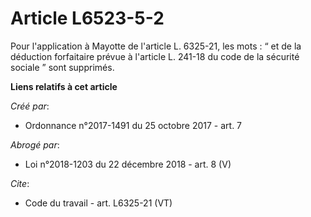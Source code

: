 # Article L6523-5-2

Pour l'application à Mayotte de l'article L. 6325-21, les mots : “ et de la déduction forfaitaire prévue à l'article L.
241-18 du code de la sécurité sociale ” sont supprimés.

**Liens relatifs à cet article**

_Créé par_:

  - Ordonnance n°2017-1491 du 25 octobre 2017 - art. 7

_Abrogé par_:

  - Loi n°2018-1203 du 22 décembre 2018 - art. 8 (V)

_Cite_:

  - Code du travail - art. L6325-21 (VT)
